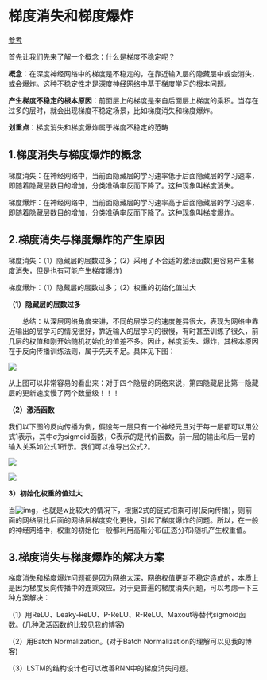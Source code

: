 # 梯度消失和梯度爆炸




[参考](https://www.cnblogs.com/XDU-Lakers/p/10553239.html)

首先让我们先来了解一个概念：什么是梯度不稳定呢？

**概念**：在深度神经网络中的梯度是不稳定的，在靠近输入层的隐藏层中或会消失，或会爆炸。这种不稳定性才是深度神经网络中基于梯度学习的根本问题。

**产生梯度不稳定的根本原因**：前面层上的梯度是来自后面层上梯度的乘积。当存在过多的层时，就会出现梯度不稳定场景，比如梯度消失和梯度爆炸。

**划重点**：梯度消失和梯度爆炸属于梯度不稳定的范畴

## 1.梯度消失与梯度爆炸的概念

梯度消失：在神经网络中，当前面隐藏层的学习速率低于后面隐藏层的学习速率，即随着隐藏层数目的增加，分类准确率反而下降了。这种现象叫梯度消失。

梯度爆炸：在神经网络中，当前面隐藏层的学习速率高于后面隐藏层的学习速率，即随着隐藏层数目的增加，分类准确率反而下降了。这种现象叫梯度爆炸。

## 2.梯度消失与梯度爆炸的产生原因

梯度消失：（1）隐藏层的层数过多；（2）采用了不合适的激活函数(更容易产生梯度消失，但是也有可能产生梯度爆炸)

梯度爆炸：（1）隐藏层的层数过多；（2）权重的初始化值过大

**（1）隐藏层的层数过多**

　　总结：从深层网络角度来讲，不同的层学习的速度差异很大，表现为网络中靠近输出的层学习的情况很好，靠近输入的层学习的很慢，有时甚至训练了很久，前几层的权值和刚开始随机初始化的值差不多。因此，梯度消失、爆炸，其根本原因在于反向传播训练法则，属于先天不足。具体见下图：

![](https://gitee.com/shilongshen/image-bad/raw/master/img/20200731192933.png)

从上图可以非常容易的看出来：对于四个隐层的网络来说，第四隐藏层比第一隐藏层的更新速度慢了两个数量级！！！

**（2）激活函数**

 我们以下图的反向传播为例，假设每一层只有一个神经元且对于每一层都可以用公式1表示，其中σ为sigmoid函数，C表示的是代价函数，前一层的输出和后一层的输入关系如公式1所示。我们可以推导出公式2。

![](https://gitee.com/shilongshen/image-bad/raw/master/img/20200731193048.png)

![](https://gitee.com/shilongshen/image-bad/raw/master/img/20200731193133.png)

**3）初始化权重的值过大**

当![img](https://img-blog.csdn.net/20180421190523329?watermark/2/text/aHR0cHM6Ly9ibG9nLmNzZG4ubmV0L3Byb2dyYW1fZGV2ZWxvcGVy/font/5a6L5L2T/fontsize/400/fill/I0JBQkFCMA==/dissolve/70)，也就是w比较大的情况下，根据2式的链式相乘可得(反向传播)，则前面的网络层比后面的网络层梯度变化更快，引起了梯度爆炸的问题。所以，在一般的神经网络中，权重的初始化一般都利用高斯分布(正态分布)随机产生权重值。

##  3.梯度消失与梯度爆炸的解决方案

梯度消失和梯度爆炸问题都是因为网络太深，网络权值更新不稳定造成的，本质上是因为梯度反向传播中的连乘效应。对于更普遍的梯度消失问题，可以考虑一下三种方案解决：

（1）用ReLU、Leaky-ReLU、P-ReLU、R-ReLU、Maxout等替代sigmoid函数。(几种激活函数的比较见我的博客)

（2）用Batch Normalization。(对于Batch Normalization的理解可以见我的博客)

（3）LSTM的结构设计也可以改善RNN中的梯度消失问题。
